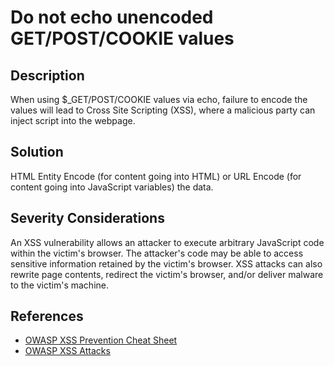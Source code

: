 # Do not echo unencoded GET/POST/COOKIE values

## Description

When using $\_GET/POST/COOKIE values via echo, failure to encode the values will
lead to Cross Site Scripting (XSS), where a malicious party can inject script
into the webpage.

## Solution

HTML Entity Encode (for content going into HTML) or URL Encode (for content
going into JavaScript variables) the data.

## Severity Considerations

An XSS vulnerability allows an attacker to execute arbitrary JavaScript code
within the victim's browser. The attacker's code may be able to access sensitive
information retained by the victim's browser. XSS attacks can also rewrite page
contents, redirect the victim's browser, and/or deliver malware to the victim's
machine.

## References

-   [OWASP XSS Prevention Cheat Sheet](https://cheatsheetseries.owasp.org/cheatsheets/Cross_Site_Scripting_Prevention_Cheat_Sheet.html)
-   [OWASP XSS Attacks](https://owasp.org/www-community/attacks/xss/)
